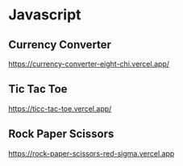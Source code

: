 # Javascript   
   
## Currency Converter   
https://currency-converter-eight-chi.vercel.app/  

## Tic Tac Toe 
https://ticc-tac-toe.vercel.app/

## Rock Paper Scissors   

https://rock-paper-scissors-red-sigma.vercel.app
